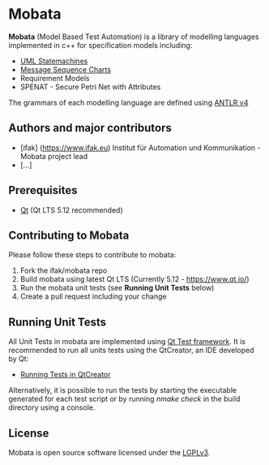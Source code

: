 # Mobata 

**Mobata** (Model Based Test Automation) is a library of modelling languages implemented in c++ for specification models including:
- [UML Statemachines](https://en.wikipedia.org/wiki/UML_state_machine)
- [Message Sequence Charts](https://en.wikipedia.org/wiki/Message_sequence_chart)
- Requirement Models
- SPENAT - Secure Petri Net with Attributes

The grammars of each modelling language are defined using [ANTLR v4](https://github.com/antlr/antlr4)

## Authors and major contributors
- [ifak] (https://www.ifak.eu)
Institut für Automation und Kommunikation - Mobata project lead
- [...]

## Prerequisites
- [Qt](https://www.qt.io/) (Qt LTS 5.12 recommended)

## Contributing to Mobata
Please follow these steps to contribute to mobata:
1. Fork the ifak/mobata repo
2. Build mobata using latest Qt LTS (Currently 5.12 - https://www.qt.io/)
3. Run the mobata unit tests (see **Running Unit Tests** below)
4. Create a pull request including your change

## Running Unit Tests
All Unit Tests in mobata are implemented using [Qt Test framework](https://doc.qt.io/qt-5/qttest-index.html).
It is recommended to run all units tests using the QtCreator, an IDE developed by Qt:
- [Running Tests in QtCreator](https://doc.qt.io/qtcreator/creator-autotest.html#building-and-running-tests)

Alternatively, it is possible to run the tests by starting the executable generated for each test script or by running *nmake check* in the build directory using a console.

## License
Mobata is open source software licensed under the [LGPLv3](https://github.com/ifak/mobata/blob/master/LICENSE).



